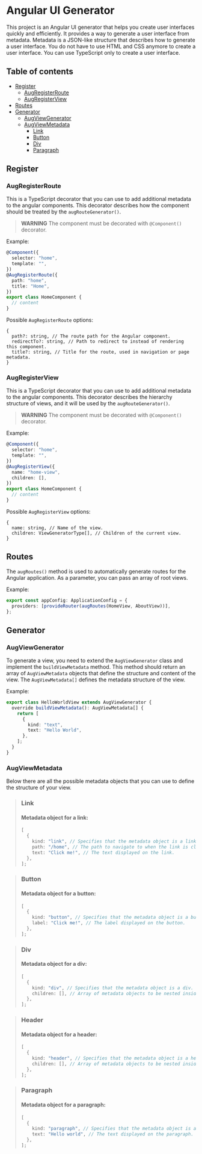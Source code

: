 # Angular UI Generator

This project is an Angular UI generator that helps you create user interfaces quickly and efficiently.
It provides a way to generate a user interface from metadata. Metadata is a JSON-like structure that
describes how to generate a user interface. You do not have to use HTML and CSS anymore to create
a user interface. You can use TypeScript only to create a user interface.

## Table of contents

- [Register](#register)
  - [AugRegisterRoute](#augregisterroute)
  - [AugRegisterView](#augregisterview)
- [Routes](#routes)
- [Generator](#generator)
  - [AugViewGenerator](#augviewgenerator)
  - [AugViewMetadata](#augviewmetadata)
    - [Link](#link)
    - [Button](#button)
    - [Div](#div)
    - [Paragraph](#paragraph)

## Register

### AugRegisterRoute

This is a TypeScript decorator that you can use to add additional metadata to the angular components.
This decorator describes how the component should be treated by the `augRouteGenerator()`.

> **WARNING** The component must be decorated with `@Component()` decorator.

Example:

```typescript
@Component({
  selector: "home",
  template: "",
})
@AugRegisterRoute({
  path: "home",
  title: "Home",
})
export class HomeComponent {
  // content
}
```

Possible `AugRegisterRoute` options:

```
{
  path?: string, // The route path for the Angular component.
  redirectTo?: string, // Path to redirect to instead of rendering this component.
  title?: string, // Title for the route, used in navigation or page metadata.
}
```

### AugRegisterView

This is a TypeScript decorator that you can use to add additional metadata to the angular components.
This decorator describes the hierarchy structure of views, and it will be used by the `augRouteGenerator()`.

> **WARNING** The component must be decorated with `@Component()` decorator.

Example:

```typescript
@Component({
  selector: "home",
  template: "",
})
@AugRegisterView({
  name: "home-view",
  children: [],
})
export class HomeComponent {
  // content
}
```

Possible `AugRegisterView` options:

```
{
  name: string, // Name of the view.
  children: ViewGeneratorType[], // Children of the current view.
}
```

## Routes

The `augRoutes()` method is used to automatically generate routes for the Angular application.
As a parameter, you can pass an array of root views.

Example:

```typescript
export const appConfig: ApplicationConfig = {
  providers: [provideRouter(augRoutes(HomeView, AboutView))],
};
```

## Generator

### AugViewGenerator

To generate a view, you need to extend the `AugViewGenerator` class and implement the `buildViewMetadata` method.
This method should return an array of `AugViewMetadata` objects that define the structure and content of the view.
The `AugViewMetadata[]` defines the metadata structure of the view.

Example:

```typescript
export class HelloWorldView extends AugViewGenerator {
  override buildViewMetadata(): AugViewMetadata[] {
    return [
      {
        kind: "text",
        text: "Hello World",
      },
    ];
  }
}
```

### AugViewMetadata

Below there are all the possible metadata objects that you can use to define the structure of your view.

> ### Link
>
> #### Metadata object for a link:
>
> ```typescript
> [
>   {
>     kind: "link", // Specifies that the metadata object is a link.
>     path: "/home", // The path to navigate to when the link is clicked.
>     text: "Click me!", // The text displayed on the link.
>   },
> ];
> ```

> ### Button
>
> #### Metadata object for a button:
>
> ```typescript
> [
>   {
>     kind: "button", // Specifies that the metadata object is a button.
>     label: "Click me!", // The label displayed on the button.
>   },
> ];
> ```

> ### Div
>
> #### Metadata object for a div:
>
> ```typescript
> [
>   {
>     kind: "div", // Specifies that the metadata object is a div.
>     children: [], // Array of metadata objects to be nested inside the block.
>   },
> ];
> ```

> ### Header
>
> #### Metadata object for a header:
>
> ```typescript
> [
>   {
>     kind: "header", // Specifies that the metadata object is a header.
>     children: [], // Array of metadata objects to be nested inside the block.
>   },
> ];
> ```

> ### Paragraph
>
> #### Metadata object for a paragraph:
>
> ```typescript
> [
>   {
>     kind: "paragraph", // Specifies that the metadata object is a paragraph.
>     text: "Hello world", // The text displayed on the paragraph.
>   },
> ];
> ```
